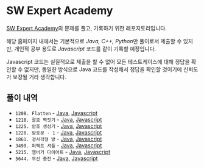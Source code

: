 # SW Expert Academy

[SW Expert Academy](https://swexpertacademy.com)의 문제를 풀고, 기록하기 위한 레포지토리입니다. 

해당 홈페이지 내에서는 기본적으로 *Java, C++, Python*만 풀이로서 제출할 수 있지만, 개인적 공부 용도로 *Javascript* 코드를 같이 기록할 예정입니다.

Javascript 코드는 실질적으로 제출을 할 수 없어 모든 테스트케이스에 대해 정답을 확인할 수 없지만, 동일한 방식으로 Java 코드를 작성해서 정답을 확인할 것이기에 신뢰도가 보장될 거라 생각합니다.

## 풀이 내역

- `1208. Flatten` - [Java](src\SWEA1208\Solution.java), [Javascript](src\SWEA1208\Solution.js)
- `1218. 괄호 짝짓기` - [Java](src\SWEA1218\Solution.java), [Javascript](src\SWEA1218\Solution.js)
- `1225. 암호 생성기` - [Java](src\SWEA1225\Solution.java), [Javascript](src\SWEA1225\Solution.js)
- `1228. 암호문 - 1` - [Java](src\SWEA1228\Solution.java), [Javascript](src\SWEA1228\Solution.js)
- `1861. 정사각형 방` - [Java](src\SWEA1861\Solution.java), [Javascript](src\SWEA1861\Solution.js)
- `3499. 퍼펙트 셔플` - [Java](src\SWEA3499\Solution.java), [Javascript](src\SWEA3499\Solution.js)
- `5215. 햄버거 다이어트` - [Java](src\SWEA5215\Solution.java), [Javascript](src\SWEA5215\Solution.js)
- `5644. 무선 충전` - [Java](src\SWEA5644\Solution.java), [Javascript](src\SWEA5644\Solution.js)